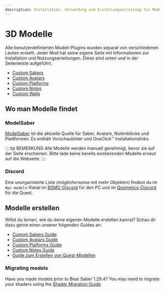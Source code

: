 ```yaml
---
description: Installation, Verwendung und Erstellungsanleitung für Modelle!
---
```


# 3D Modelle
Alle benutzerdefinierten Modell-Plugins wurden separat von verschiedenen Leuten erstellt. Jeder Mod hat seine eigene Seite mit Informationen zur Installation und Nutzungsanleitungen. Diese sind unten und in der Seitenleiste aufgeführt.

* [Custom Sabers](./custom-sabers.md)
* [Custom Avatars](./custom-avatars.md)
* [Custom Platforms](./custom-platforms.md)
* [Custom Notes](./custom-notes.md)
* [Custom Walls](./custom-walls.md)

## Wo man Modelle findet

### ModelSaber
[ModelSaber](https://modelsaber.com/) ist die aktuelle Quelle für Saber, Avatare, Notenblöcke und Plattformen. Es enthält Vorschaubilder und OneClick&trade; Installationslinks.

::: tip BEMERKUNG
Alle Modelle werden manuell genehmigt, bevor sie auf der Seite erscheinen.
Bitte lade keine bereits existierenden Modelle erneut auf die Webseite.
:::

### Discord
Eine unorganisierte Liste _(möglicherweise mit mehr Objekten)_ findest du im `#pc-models`-Kanal im [BSMG-Discord](https://discord.gg/beatsabermods) für den PC und im [Qosmetics-Discord](https://discord.gg/qosmetics) für die Quest.

## Modelle erstellen
Willst du lernen, wie du deine eigenen Modelle erstellen kannst? Schau dir dazu gerne einen unserer folgenden Guides an:

* [Custom Sabers Guide](./sabers-guide.md)
* [Custom Avatars Guide](./avatars-guide.md)
* [Custom Platforms Guide](./platforms-guide.md)
* [Custom Notes Guide](./notes-guide.md)
* [Guide zum Erstellen von Quest-Modellen](https://github.com/RedBrumbler/Qosmetics/wiki)

### Migrating models
Have you made models prior to Beat Saber 1.29.4? You may need to migrate your shaders using the [Shader Migration Guide](./shader-migration.md)
